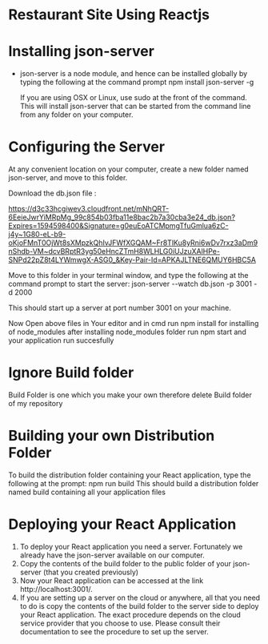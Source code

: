 # Restaurant Site Using Reactjs

# Installing json-server
-  json-server is a node module, and hence can be installed globally by typing the following at the command prompt
    npm install json-server -g 
 
   If you are using OSX or Linux, use sudo at the front of the command. This will install json-server that can be started from the command line from any folder on your computer.
# Configuring the Server
   At any convenient location on your computer, create a new folder named json-server, and move to this folder.
   
   Download the db.json file :
   
   https://d3c33hcgiwev3.cloudfront.net/mNhQRT-6EeieJwrYiMRpMg_99c854b03fba11e8bac2b7a30cba3e24_db.json?Expires=1594598400&Signature=g0euEoATCMpmgTfuGmlua6zC-j4y~1G80-eL-b9-oKjoFMnT0OjWt8sXMpzkQhIvJFWfXGQAM~Fr8TlKu8yRni6wDv7rxz3aDm9nShdb-VM~dcvBRptR3yg50eHncZTmH8WLHLG0iUJzuXAlHPe-SNPd22pZ8t4LYWmwgX-ASG0_&Key-Pair-Id=APKAJLTNE6QMUY6HBC5A 
    
   Move to this folder in your terminal window, and type the following at the command prompt to start the server:
      json-server --watch db.json -p 3001 -d 2000 
     
   This should start up a server at port number 3001 on your machine. 

Now Open above files in Your editor and in cmd run npm install for installing of node_modules after installing node_modules folder run npm start and your application run succesfully

# Ignore Build folder
Build Folder is one which you make your own therefore delete Build folder of my repository

# Building your own Distribution Folder
   To build the distribution folder containing your React application, type the following at the prompt:
      npm run build
   This should build a distribution folder named build containing all your application files
# Deploying your React Application
   1. To deploy your React application you need a server. Fortunately we already have the json-server available on our computer.
   2. Copy the contents of the build folder to the public folder of your json-server (that you created previously)
   3. Now your React application can be accessed at the link http://localhost:3001/.
   4. If you are setting up a server on the cloud or anywhere, all that you need to do is copy the contents of the build folder to the server side to deploy your React application. The exact procedure depends on the cloud service provider that you choose to use. Please consult their documentation to see the procedure to set up the server.
